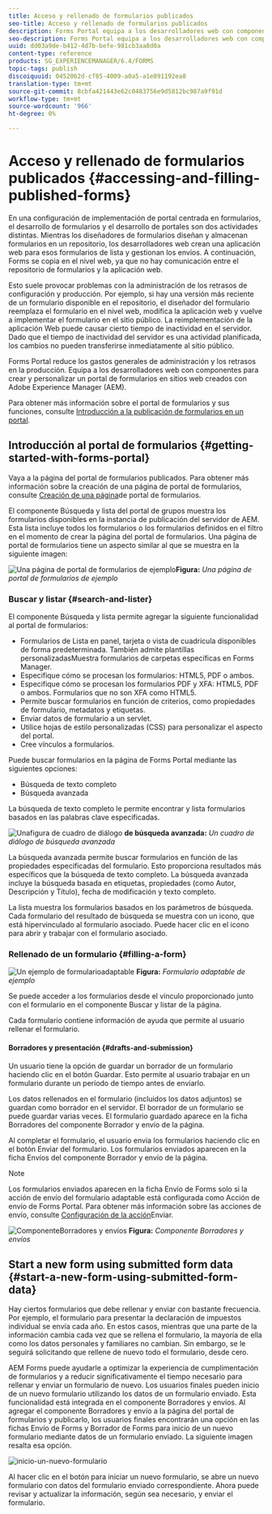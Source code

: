 ```yaml
---
title: Acceso y rellenado de formularios publicados
seo-title: Acceso y rellenado de formularios publicados
description: Forms Portal equipa a los desarrolladores web con componentes para crear y personalizar un portal de formularios en sitios web creados con Adobe Experience Manager (AEM).
seo-description: Forms Portal equipa a los desarrolladores web con componentes para crear y personalizar un portal de formularios en sitios web creados con Adobe Experience Manager (AEM).
uuid: dd03a9de-b412-4d7b-befe-981cb3aa8d0a
content-type: reference
products: SG_EXPERIENCEMANAGER/6.4/FORMS
topic-tags: publish
discoiquuid: 0452062d-cf85-4009-a0a5-a1e891192ea8
translation-type: tm+mt
source-git-commit: 8cbfa421443e62c0483756e9d5812bc987a9f91d
workflow-type: tm+mt
source-wordcount: '966'
ht-degree: 0%

---
```



# Acceso y rellenado de formularios publicados {#accessing-and-filling-published-forms}

En una configuración de implementación de portal centrada en formularios, el desarrollo de formularios y el desarrollo de portales son dos actividades distintas. Mientras los diseñadores de formularios diseñan y almacenan formularios en un repositorio, los desarrolladores web crean una aplicación web para esos formularios de lista y gestionan los envíos. A continuación, Forms se copia en el nivel web, ya que no hay comunicación entre el repositorio de formularios y la aplicación web.

Esto suele provocar problemas con la administración de los retrasos de configuración y producción. Por ejemplo, si hay una versión más reciente de un formulario disponible en el repositorio, el diseñador del formulario reemplaza el formulario en el nivel web, modifica la aplicación web y vuelve a implementar el formulario en el sitio público. La reimplementación de la aplicación Web puede causar cierto tiempo de inactividad en el servidor. Dado que el tiempo de inactividad del servidor es una actividad planificada, los cambios no pueden transferirse inmediatamente al sitio público.

Forms Portal reduce los gastos generales de administración y los retrasos en la producción. Equipa a los desarrolladores web con componentes para crear y personalizar un portal de formularios en sitios web creados con Adobe Experience Manager (AEM).

Para obtener más información sobre el portal de formularios y sus funciones, consulte [Introducción a la publicación de formularios en un portal](/help/forms/using/introduction-publishing-forms.md).

## Introducción al portal de formularios {#getting-started-with-forms-portal}

Vaya a la página del portal de formularios publicados. Para obtener más información sobre la creación de una página de portal de formularios, consulte [Creación de una página](/help/forms/using/creating-form-portal-page.md)de portal de formularios.

El componente Búsqueda y lista del portal de grupos muestra los formularios disponibles en la instancia de publicación del servidor de AEM. Esta lista incluye todos los formularios o los formularios definidos en el filtro en el momento de crear la página del portal de formularios. Una página de portal de formularios tiene un aspecto similar al que se muestra en la siguiente imagen:

![Una página de portal de formularios de ejemplo ](assets/forms-portal-page.png)**Figura:** *Una página de portal de formularios de ejemplo*

### Buscar y listar {#search-and-lister}

El componente Búsqueda y lista permite agregar la siguiente funcionalidad al portal de formularios:

* Formularios de Lista en panel, tarjeta o vista de cuadrícula disponibles de forma predeterminada. También admite plantillas personalizadasMuestra formularios de carpetas específicas en Forms Manager.
* Especifique cómo se procesan los formularios: HTML5, PDF o ambos.
* Especifique cómo se procesan los formularios PDF y XFA: HTML5, PDF o ambos. Formularios que no son XFA como HTML5.
* Permite buscar formularios en función de criterios, como propiedades de formulario, metadatos y etiquetas.
* Enviar datos de formulario a un servlet.
* Utilice hojas de estilo personalizadas (CSS) para personalizar el aspecto del portal.
* Cree vínculos a formularios.

Puede buscar formularios en la página de Forms Portal mediante las siguientes opciones:

* Búsqueda de texto completo
* Búsqueda avanzada

La búsqueda de texto completo le permite encontrar y lista formularios basados en las palabras clave especificadas.

![Una](assets/search-panel.png)figura de cuadro de diálogo **de búsqueda avanzada:** *Un cuadro de diálogo de búsqueda avanzada*

La búsqueda avanzada permite buscar formularios en función de las propiedades especificadas del formulario. Esto proporciona resultados más específicos que la búsqueda de texto completo. La búsqueda avanzada incluye la búsqueda basada en etiquetas, propiedades (como Autor, Descripción y Título), fecha de modificación y texto completo.

La lista muestra los formularios basados en los parámetros de búsqueda. Cada formulario del resultado de búsqueda se muestra con un icono, que está hipervinculado al formulario asociado. Puede hacer clic en el icono para abrir y trabajar con el formulario asociado.

### Rellenado de un formulario {#filling-a-form}

![Un ejemplo de formulario](assets/filling_a_form.png)adaptable **Figura:** *Formulario adaptable de ejemplo*

Se puede acceder a los formularios desde el vínculo proporcionado junto con el formulario en el componente Buscar y listar de la página.

Cada formulario contiene información de ayuda que permite al usuario rellenar el formulario.

#### Borradores y presentación {#drafts-and-submission}

Un usuario tiene la opción de guardar un borrador de un formulario haciendo clic en el botón Guardar. Esto permite al usuario trabajar en un formulario durante un período de tiempo antes de enviarlo.

Los datos rellenados en el formulario (incluidos los datos adjuntos) se guardan como borrador en el servidor. El borrador de un formulario se puede guardar varias veces. El formulario guardado aparece en la ficha Borradores del componente Borrador y envío de la página.

Al completar el formulario, el usuario envía los formularios haciendo clic en el botón Enviar del formulario. Los formularios enviados aparecen en la ficha Envíos del componente Borrador y envío de la página.

>[!NOTE]
>
>Los formularios enviados aparecen en la ficha Envío de Forms solo si la acción de envío del formulario adaptable está configurada como Acción de envío de Forms Portal. Para obtener más información sobre las acciones de envío, consulte [Configuración de la acción](/help/forms/using/configuring-submit-actions.md)Enviar.

![Componente](assets/draft-submission.png)Borradores y envíos **Figura:** *Componente Borradores y envíos*

## Start a new form using submitted form data {#start-a-new-form-using-submitted-form-data}

Hay ciertos formularios que debe rellenar y enviar con bastante frecuencia. Por ejemplo, el formulario para presentar la declaración de impuestos individual se envía cada año. En estos casos, mientras que una parte de la información cambia cada vez que se rellena el formulario, la mayoría de ella como los datos personales y familiares no cambian. Sin embargo, se le seguirá solicitando que rellene de nuevo todo el formulario, desde cero.

AEM Forms puede ayudarle a optimizar la experiencia de cumplimentación de formularios y a reducir significativamente el tiempo necesario para rellenar y enviar un formulario de nuevo. Los usuarios finales pueden inicio de un nuevo formulario utilizando los datos de un formulario enviado. Esta funcionalidad está integrada en el componente [](/help/forms/using/draft-submission-component.md)Borradores y envíos. Al agregar el componente Borradores y envío a la página del portal de formularios y publicarlo, los usuarios finales encontrarán una opción en las fichas Envío de Forms y Borrador de Forms para inicio de un nuevo formulario mediante datos de un formulario enviado. La siguiente imagen resalta esa opción.

![inicio-un-nuevo-formulario](assets/start-a-new-form.png)

Al hacer clic en el botón para iniciar un nuevo formulario, se abre un nuevo formulario con datos del formulario enviado correspondiente. Ahora puede revisar y actualizar la información, según sea necesario, y enviar el formulario.
